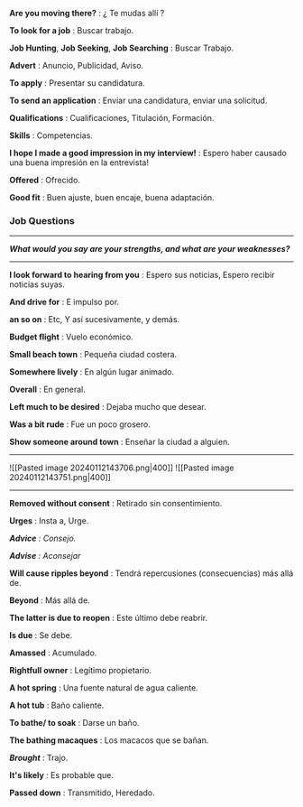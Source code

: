 **Are you moving there?** : ¿ Te mudas allí ?

**To look for a job** : Buscar trabajo.

**Job Hunting**, **Job Seeking**, **Job Searching** : Buscar Trabajo.

**Advert** : Anuncio, Publicidad, Aviso.

**To apply** : Presentar su candidatura.

**To send an application** : Enviar una candidatura, enviar una solicitud.

**Qualifications** : Cualificaciones, Titulación, Formación.

**Skills** : Competencias.

**I hope I made a good impression in my interview!** : Espero haber causado una buena impresión en la entrevista!

**Offered** : Ofrecido.

**Good fit** : Buen ajuste, buen encaje, buena adaptación.

### Job Questions
---
***What would you say are your strengths, and what are your weaknesses?***

---

**I look forward to hearing from you** : Espero sus noticias, Espero recibir noticias suyas.

**And drive for** : E impulso por.

**an so on** : Etc, Y así sucesivamente, y demás.

**Budget flight** : Vuelo económico.

**Small beach town** : Pequeña ciudad costera.

**Somewhere lively** : En algún lugar animado.

**Overall** : En general.

**Left much to be desired** : Dejaba mucho que desear.

**Was a bit rude** : Fue un poco grosero.

**Show someone around town** : Enseñar la ciudad a alguien.

---

![[Pasted image 20240112143706.png|400]]
![[Pasted image 20240112143751.png|400]]

---

**Removed without consent** : Retirado sin consentimiento.

**Urges** : Insta a, Urge.

***Advice** : Consejo.*

***Advise** : Aconsejar*

**Will cause ripples beyond** : Tendrá repercusiones (consecuencias) más allá de.

**Beyond** : Más allá de.

**The latter is due to reopen** : Este último debe reabrir.

**Is due** : Se debe.

**Amassed** : Acumulado.

**Rightfull owner** : Legítimo propietario.

**A hot spring** : Una fuente natural de agua caliente.

**A hot tub** : Baño caliente.

**To bathe/ to soak** : Darse un baño.

**The bathing macaques** : Los macacos que se bañan.

***Brought*** : Trajo.

**It's likely** : Es probable que.

**Passed down** : Transmitido, Heredado.

